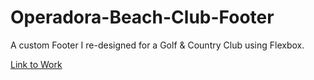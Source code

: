 # Operadora-Beach-Club-Footer
A custom Footer I re-designed for a Golf & Country Club using Flexbox.

[Link to Work](https://operadora-footer.netlify.app/)
